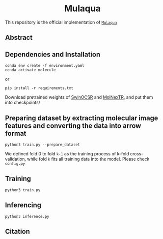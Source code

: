 <h1 align="center">Mulaqua</h1>

This repository is the official implementation of [`Mulaqua`]()

## Abstract
> 

## Dependencies and Installation
```
conda env create -f environment.yaml
conda activate molecule
```
or
```
pip install -r requirements.txt
```
Download pretrained weights of [SwinOCSR](https://huggingface.co/datasets/CYF200127/MolNexTR/blob/main/molnextr_best.pth) and [MolNexTR](https://www.kaggle.com/datasets/gogogogo11/moedel), and put them into checkpoints/


## Preparing dataset by extracting molecular image features and converting the data into arrow format
```
python3 train.py --prepare_dataset
```
We defined fold 0 to fold `k-1` as the training process of k-fold cross-validation, while fold `k` fits all training data into the model. Please check `config.py`

## Training
```
python3 train.py
```

## Inferencing
```
python3 inference.py
```

## Citation
```
```
